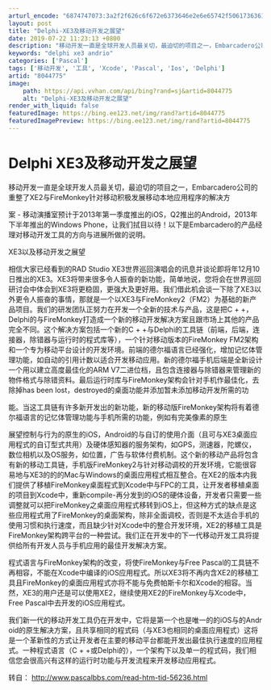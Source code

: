 ```yaml
---
arturl_encode: "6874747073:3a2f2f626c6f672e6373646e2e6e65742f50617363616c4242:532f61727469636c652f64657461696c732f38303434373735"
layout: post
title: "Delphi-XE3及移动开发之展望"
date: 2019-07-22 11:23:13 +0800
description: "移动开发一直是全球开发人员最关切，最迫切的项目之一，Embarcadero公司的"
keywords: "delphi xe3 andrio"
categories: ['Pascal']
tags: ['移动开发', '工具', 'Xcode', 'Pascal', 'Ios', 'Delphi']
artid: "8044775"
image:
    path: https://api.vvhan.com/api/bing?rand=sj&artid=8044775
    alt: "Delphi-XE3及移动开发之展望"
render_with_liquid: false
featuredImage: https://bing.ee123.net/img/rand?artid=8044775
featuredImagePreview: https://bing.ee123.net/img/rand?artid=8044775
---
```


# Delphi XE3及移动开发之展望

移动开发一直是全球开发人员最关切，最迫切的项目之一，Embarcadero公司的重整了XE2与FireMonkey针对移动积极发展移动本地应用程序的解决方
  
案 - 移动演播室预计于2013年第一季度推出的iOS，Q2推出的Andr​​oid，2013年下半年推出的Windows Phone，让我们拭目以待！以下是Embarcadero的产品经理对移动开发工具的方向与进展所做的说明。
  
  
XE3以及移动开发之展望
  
  
相信大家已经看到的RAD Studio XE3世界巡回演唱会的讯息并谈论即将年12月10日推出的XE3。XE3将带来很多令人振奋的新功能，简单地说，您将会在世界巡回研讨会中体会到XE3将更稳固，更强大及更好用。我们借此机会谈一下除了XE3以外更令人振奋的事情，那就是一个以XE3与FireMonkey2（FM2）为基础的新产品项目。我们的研发团队正努力在开发一个全新的技术与产品，这是把C + +，Delphi的与FireMonkey打造成一个新的移动开发解决方案且跟市场上其他的产品完全不同。这个解决方案包括一个新的C + +与Delphi的工具链（前端，后端，连接器，除错器与运行时的程式库等），一个针对移动版本的FireMonkey FM2架构和一个专为移动平台设计的开发环境。前端的德尔福语言已经强化，增加记忆体管理功能，如自动的引用计数以适合开发移动应用。新的德尔福手机后端是全新设计一个用以建立高度最佳化的ARM V7二进位档，且包含连接器与除错器来管理新的物件格式与除错资料。最后运行时库与FireMonkey架构会针对手机作最佳化，去除掉has been lost，destroyed的桌面功能并添加暂未添加移动开发所需的功
  
能。当这工具链有许多新开发出的新功能，新的移动版FireMonkey架构将有着德尔福语言的记忆体管理功能与手机所需的功能，例如有完美像素的原生
  
展望控制与行为的原生的iOS，Android的与自订的使用介面（且可与XE3桌面应用程式的自订型式共用）及硬体感知器的服务架构，如GPS，测速器，陀螺仪，数位相机以及OS服务，如位置，广告与软体付费机制。这个新的移动产品将包含有新的移动工具链，手机版FireMonkey2与针对移动调校的开发环境，它能很容易地与XE3的的的Mac与Windows的桌面应用程式相互整合。在XE2的版本内我们提供了移植FireMonkey桌面程式到Xcode中与FPC的工具，让开发者移植桌面的项目到Xcode中，重新compile-再分发到的iOS的硬体设备，开发者只需要一些调整就可以把FireMonkey之桌面应用程式移转到iOS上，但这种方式的缺点是这些应用程式用了FireMonkey的桌面架构，除非全面调校，否则是不太适合手机的使用习惯和执行速度，而且缺少针对Xcode中的整合开发环境，XE2的移植工具是FireMonkey架构跨平台的一种尝试。我们正在开发中的下一代移动开发工具将提供给所有开发人员与手机应用的最佳开发解决方案。
  
程式语言与FireMonkey架构的改变，将使FireMonkey与Free Pascal的工具链不再相容，不能在Xcode中编译的iOS应用程式。所以XE3将不再内含XE2的移植工具且FireMonkey的桌面应用程式亦将不能与免费帕斯卡尔和Xcode的相容。当然，XE3的用户还是可以使用XE2，继续使用XE2的FireMonkey与Xcode中，Free Pascal中去开发的iOS应用程式。
  
我们新一代的移动开发工具仍在开发中，它将是第一个也是唯一的的iOS与的Andr​​oid的原生解决方案，且共享相同的程式码（与XE3也相同的桌面应用程式）这将是一个革新性的方式让开发者在主要的移动平台都能开发出最佳执行速度的应用程式。一种程式语言（C + +或Delphi的），一个架构下以及单一的程式码，我们相信您会很高兴有这样的运行时功能与开发流程来开发移动应用程式。

转自：
<http://www.pascalbbs.com/read-htm-tid-56236.html>
